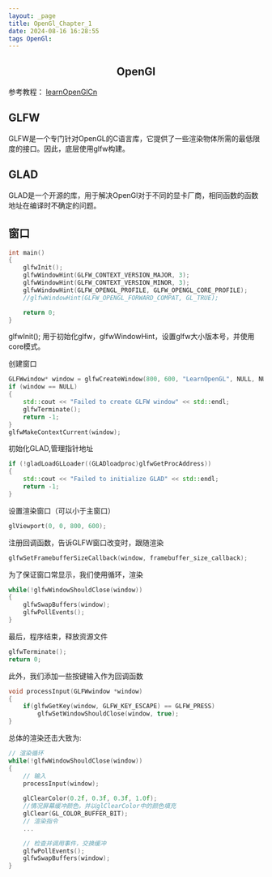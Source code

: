 ```yaml
---
layout: _page
title: OpenGl_Chapter_1
date: 2024-08-16 16:28:55
tags OpenGl:
---
```


## <center>OpenGl

参考教程： [learnOpenGlCn](https://learnopengl-cn.github.io/)

## GLFW
GLFW是一个专门针对OpenGL的C语言库，它提供了一些渲染物体所需的最低限度的接口。因此，底层使用glfw构建。

## GLAD
GLAD是一个开源的库，用于解决OpenGl对于不同的显卡厂商，相同函数的函数地址在编译时不确定的问题。

## 窗口

```C++
int main()
{
    glfwInit();
    glfwWindowHint(GLFW_CONTEXT_VERSION_MAJOR, 3);
    glfwWindowHint(GLFW_CONTEXT_VERSION_MINOR, 3);
    glfwWindowHint(GLFW_OPENGL_PROFILE, GLFW_OPENGL_CORE_PROFILE);
    //glfwWindowHint(GLFW_OPENGL_FORWARD_COMPAT, GL_TRUE);

    return 0;
}
```
glfwInit(); 用于初始化glfw，glfwWindowHint，设置glfw大小版本号，并使用core模式。

创建窗口
```C++
GLFWwindow* window = glfwCreateWindow(800, 600, "LearnOpenGL", NULL, NULL);
if (window == NULL)
{
    std::cout << "Failed to create GLFW window" << std::endl;
    glfwTerminate();
    return -1;
}
glfwMakeContextCurrent(window);
```

初始化GLAD,管理指针地址
```C++
if (!gladLoadGLLoader((GLADloadproc)glfwGetProcAddress))
{
    std::cout << "Failed to initialize GLAD" << std::endl;
    return -1;
}
```
设置渲染窗口（可以小于主窗口）
```C++
glViewport(0, 0, 800, 600);
```

注册回调函数，告诉GLFW窗口改变时，跟随渲染
```C++
glfwSetFramebufferSizeCallback(window, framebuffer_size_callback);
```
为了保证窗口常显示，我们使用循环，渲染

```C++
while(!glfwWindowShouldClose(window))
{
    glfwSwapBuffers(window);
    glfwPollEvents();    
}
```
最后，程序结束，释放资源文件
```C++
glfwTerminate();
return 0;
```

此外，我们添加一些按键输入作为回调函数
```C++
void processInput(GLFWwindow *window)
{
    if(glfwGetKey(window, GLFW_KEY_ESCAPE) == GLFW_PRESS)
        glfwSetWindowShouldClose(window, true);
}
```

总体的渲染还击大致为:
```C++
// 渲染循环
while(!glfwWindowShouldClose(window))
{
    // 输入
    processInput(window);
    
    glClearColor(0.2f, 0.3f, 0.3f, 1.0f);
    //情况屏幕缓冲颜色，并以glClearColor中的颜色填充
    glClear(GL_COLOR_BUFFER_BIT);
    // 渲染指令
    ...

    // 检查并调用事件，交换缓冲
    glfwPollEvents();
    glfwSwapBuffers(window);
}
```